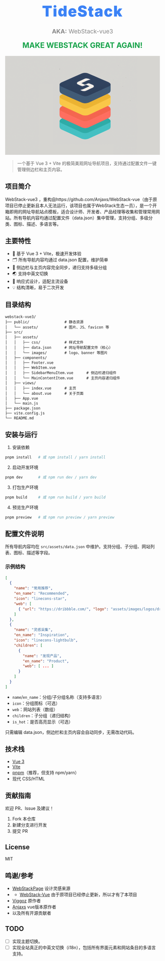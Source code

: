 <h1 align="center" style="font-size:3rem;font-weight:900;letter-spacing:2px;color:#3b82f6;margin-bottom:0.5em;">
  TideStack
</h1>
<p align="center" style="font-size:1.2rem;color:#888;margin-top:0;">
  <strong>AKA:</strong> WebStack-vue3
</p>
<h2 align="center" style="font-size:1.5rem;font-weight:700;color:#16a34a;margin-top:0.5em;">
  MAKE WEBSTACK GREAT AGAIN!
</h2>
<p align="center">
  <img src="src/assets/images/webstack_banner_cn.png" alt="WebStack Banner" width="600"/>
</p>

> 一个基于 Vue 3 + Vite 的极简美观网址导航项目，支持通过配置文件一键管理侧边栏和主页内容。

## 项目简介

WebStack-vue3 ，重构自https://github.com/Anjaxs/WebStack-vue（由于原项目已停止更新且本人无法运行，该项目也属于WebStack生态一员），是一个开箱即用的网址导航站点模板，适合设计师、开发者、产品经理等收集和管理常用网站。所有导航内容均通过配置文件（data.json）集中管理，支持分组、多级分类、图标、描述、多语言等。

## 主要特性

- 🚀 基于 Vue 3 + Vite，极速开发体验
- 🗂️ 所有导航内容均通过 data.json 配置，维护简单
- 🧩 侧边栏与主页内容完全同步，递归支持多级分组
- 🌏 支持中英文切换
- 🎨 响应式设计，适配主流设备
- 💡 结构清晰，易于二次开发

## 目录结构

```
webstack-vue3/
├── public/                # 静态资源
│   └── assets/            # 图片、JS、favicon 等
├── src/
│   ├── assets/
│   │   ├── css/           # 样式文件
│   │   ├── data.json      # 网址导航配置文件（核心）
│   │   └── images/        # logo、banner 等图片
│   ├── components/
│   │   ├── Footer.vue
│   │   ├── WebItem.vue
│   │   ├── SidebarMenuItem.vue      # 侧边栏递归组件
│   │   └── MainContentItem.vue      # 主页内容递归组件
│   ├── views/
│   │   ├── index.vue      # 主页
│   │   └── about.vue      # 关于页面
│   ├── App.vue
│   └── main.js
├── package.json
├── vite.config.js
└── README.md
```

## 安装与运行

1. 安装依赖

```bash
pnpm install   # 或 npm install / yarn install
```

2. 启动开发环境

```bash
pnpm dev       # 或 npm run dev / yarn dev
```

3. 打包生产环境

```bash
pnpm build     # 或 npm run build / yarn build
```

4. 预览生产环境

```bash
pnpm preview   # 或 npm run preview / yarn preview
```

## 配置文件说明

所有导航内容均在 `src/assets/data.json` 中维护。支持分组、子分组、网站列表、图标、描述等字段。

### 示例结构

```json
[
  {
    "name": "常用推荐",
    "en_name": "Recommended",
    "icon": "linecons-star",
    "web": [
      { "url": "https://dribbble.com/", "logo": "assets/images/logos/dribbble.png", "title": "Dribbble", "desc": "全球UI设计师作品分享平台。" }
    ]
  },
  {
    "name": "灵感采集",
    "en_name": "Inspiration",
    "icon": "linecons-lightbulb",
    "children": [
      {
        "name": "发现产品",
        "en_name": "Product",
        "web": [ ... ]
      }
    ]
  }
]
```

- `name`/`en_name`：分组/子分组名称（支持多语言）
- `icon`：分组图标（可选）
- `web`：网站列表（数组）
- `children`：子分组（递归结构）
- `is_hot`：是否高亮显示（可选）

只需编辑 data.json，侧边栏和主页内容会自动同步，无需改动代码。

## 技术栈

- [Vue 3](https://vuejs.org/)
- [Vite](https://vitejs.dev/)
- [pnpm](https://pnpm.io/)（推荐，但支持 npm/yarn）
- 现代 CSS/HTML

## 贡献指南

欢迎 PR、Issue 及建议！

1. Fork 本仓库
2. 新建分支进行开发
3. 提交 PR

## License

MIT

## 鸣谢/参考

- [WebStackPage](https://github.com/WebStackPage/WebStackPage.github.io) 设计灵感来源
- - [WebStack-Vue](https://github.com/Anjaxs/WebStack-vue/tree/master) 由于原项目已经停止更新，所以才有了本项目
- [Viggoz](http://www.viggoz.com) 原作者
- [Anjaxs](https://github.com/Anjaxs) vue版本原作者
- 以及所有开源贡献者

## TODO

- [ ] 实现主题切换。
- [ ] 实现全站真正的中英文切换（i18n），包括所有界面元素和网站条目的多语言支持。
